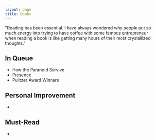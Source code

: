 ```yaml
---
layout: page
title: Books 
---
```


<p class="message">
  "Reading has been essential. I have always wondered why people put so much energy into trying to have coffee with some famous entrepreneur when reading a book is like getting many hours of their most crystallized thoughts."
</p>

## In Queue
* How the Paranoid Survive
* Presence 
* Pulitzer Award Winners 

## Personal Improvement 
* 
## Must-Read 

* 

